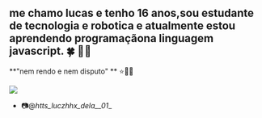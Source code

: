 ## me chamo **lucas** e tenho 16 anos,sou estudante de tecnologia e robotica e atualmente estou aprendendo programaçãona linguagem javascript. 🍀 🖤💙

**"nem rendo e nem disputo" ** ⭐👑🍀



![](https://media1.tenor.com/m/CfQ8v2yDlXAAAAAC/joker-ha.gif)

- 📷@_htts_luczhhx_dela__01__
